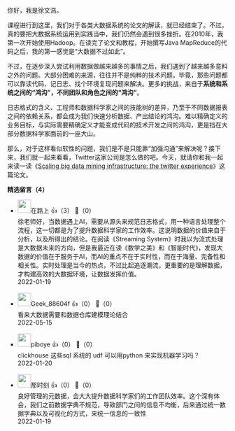 你好，我是徐文浩。

课程进行到这里，我们对于各类大数据系统的论文的解读，就已经结束了。不过，真的要把大数据系统运用到实践当中，我们仍然会遇到很多挫折。在2010年，我第一次开始使用Hadoop。在读完了论文和教程，开始撰写Java MapReduce的代码之后，我的第一感觉是“大数据不过如此”。

不过，在逐步深入尝试利用数据做越来越多的事情之后，我们遇到了越来越多意料之外的问题。大部分困难的来源，往往并不是纯粹的技术问题。毕竟，那些问题都可以靠读代码、记日志、找个环境复现问题来解决。更多的挑战，来自于**系统和系统之间的“鸿沟”，不同团队和角色之间的“鸿沟”**。

日志格式的含义、工程师和数据科学家之间的技能树的差异，乃至于不同数据报表之间的依赖关系，都会成为我们快速分析数据、产出结论的鸿沟。难以精确定义的业务目标，与实际需要精确定义才能变成代码的技术开发之间的鸿沟，更是挡在大部分数据科学家面前的一座大山。

那么，对于这样看似软性的问题，我们是不是只能靠“加强沟通”来解决呢？接下来，我们就一起来看看，Twitter这家公司是怎么做的吧。今天，就请你和我一起来读一读《[Scaling big data mining infrastructure: the twitter experience](http://cs-sys-1.uis.georgetown.edu/~jl1749/cs_class_public_html/mapreduce_crs/material/Lin_Ryaboy_2012.pdf)》这篇论文。
<div><strong>精选留言（4）</strong></div><ul>
<li><img src="https://static001.geekbang.org/account/avatar/00/15/66/8f/02be926d.jpg" width="30px"><span>在路上</span> 👍（3） 💬（0）<div>徐老师好，当数据遇上AI，需要从源头来规范日志格式，用一种语言处理整个流程，这一切都是为了提升数据科学家的工作效率。这说明数据的价值来自于分析，以及所得出的结论。在阅读《Streaming System》时我以为流式处理是大数据未来的方向，但是我最近在读《数学之美》和《智能时代》，发现大数据的价值在于服务于AI，而AI的重点不在于实时性，而在于海量、完备性和相关性。实时处理是当今的热点，不过比起追逐潮流，更重要的是理解数据，才构建高效的大数据环境，让数据发挥价值。</div>2022-01-19</li><br/><li><img src="" width="30px"><span>Geek_88604f</span> 👍（0） 💬（0）<div>看来大数据需要和数据仓库建模理论结合</div>2022-05-15</li><br/><li><img src="https://static001.geekbang.org/account/avatar/00/10/47/00/3202bdf0.jpg" width="30px"><span>piboye</span> 👍（0） 💬（0）<div>clickhouse 这些sql 系统的 udf 可以用python 来实现机器学习吗？</div>2022-01-20</li><br/><li><img src="https://static001.geekbang.org/account/avatar/00/11/8f/cf/890f82d6.jpg" width="30px"><span>那时刻</span> 👍（0） 💬（0）<div>良好管理的元数据，会大大提升数据科学家们的工作团队效率。这个深有体会，我们之前数据字典不规范，导致部门之间的信息不均衡，后来通过统一数据字典以及可视化的方式，来统一信息的一致性</div>2022-01-19</li><br/>
</ul>